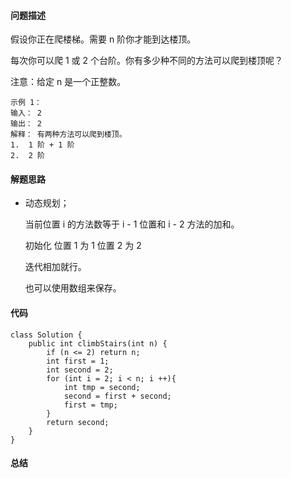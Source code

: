 #### 问题描述
假设你正在爬楼梯。需要 n 阶你才能到达楼顶。

每次你可以爬 1 或 2 个台阶。你有多少种不同的方法可以爬到楼顶呢？

注意：给定 n 是一个正整数。

    示例 1：
    输入： 2
    输出： 2
    解释： 有两种方法可以爬到楼顶。
    1.  1 阶 + 1 阶
    2.  2 阶

#### 解题思路

- 动态规划；

    当前位置 i 的方法数等于 i - 1 位置和 i - 2 方法的加和。
    
    初始化 位置 1 为 1 位置 2 为 2
    
    迭代相加就行。
    
    也可以使用数组来保存。

#### 代码

    class Solution {
        public int climbStairs(int n) {
            if (n <= 2) return n;
            int first = 1;
            int second = 2;
            for (int i = 2; i < n; i ++){
                int tmp = second;
                second = first + second;
                first = tmp;
            }
            return second;
        }
    }

#### 总结